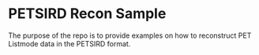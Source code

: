 # PETSIRD Recon Sample
The purpose of the repo is to provide examples on how to reconstruct PET Listmode data in the PETSIRD format.
